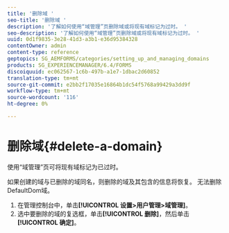 ```yaml
---
title: '删除域 '
seo-title: '删除域 '
description: '了解如何使用“域管理”页删除域或将现有域标记为过时。 '
seo-description: '了解如何使用“域管理”页删除域或将现有域标记为过时。 '
uuid: 0d1f9835-3e28-41d3-a3b1-e36d95384328
contentOwner: admin
content-type: reference
geptopics: SG_AEMFORMS/categories/setting_up_and_managing_domains
products: SG_EXPERIENCEMANAGER/6.4/FORMS
discoiquuid: ec062567-1c6b-497b-a1e7-1dbac2d60852
translation-type: tm+mt
source-git-commit: e2bb2f17035e16864b1dc54f5768a99429a3dd9f
workflow-type: tm+mt
source-wordcount: '116'
ht-degree: 0%

---
```



# 删除域{#delete-a-domain}

使用“域管理”页可将现有域标记为已过时。

如果创建的域与已删除的域同名，则删除的域及其包含的信息将恢复。 无法删除DefaultDom域。

1. 在管理控制台中，单击&#x200B;**[!UICONTROL 设置>用户管理>域管理]**。
1. 选中要删除的域的复选框，单击&#x200B;**[!UICONTROL 删除]**，然后单击&#x200B;**[!UICONTROL 确定]**。

